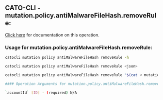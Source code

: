 
## CATO-CLI - mutation.policy.antiMalwareFileHash.removeRule:
[Click here](https://api.catonetworks.com/documentation/#mutation-mutation.policy.antiMalwareFileHash.removeRule) for documentation on this operation.

### Usage for mutation.policy.antiMalwareFileHash.removeRule:

```bash
catocli mutation policy antiMalwareFileHash removeRule -h

catocli mutation policy antiMalwareFileHash removeRule <json>

catocli mutation policy antiMalwareFileHash removeRule "$(cat < mutation.policy.antiMalwareFileHash.removeRule.json)"

#### Operation Arguments for mutation.policy.antiMalwareFileHash.removeRule ####

`accountId` [ID] - (required) N/A    
